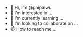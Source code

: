 - 👋 Hi, I’m @paipaiwu
- 👀 I’m interested in ...
- 🌱 I’m currently learning ...
- 💞️ I’m looking to collaborate on ...
- 📫 How to reach me ...

<!---
paipaiwu/paipaiwu is a ✨ special ✨ repository because its `README.md` (this file) appears on your GitHub profile.
You can click the Preview link to take a look at your changes.
--->
